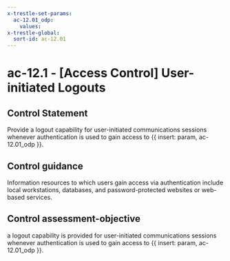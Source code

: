 ```yaml
---
x-trestle-set-params:
  ac-12.01_odp:
    values:
x-trestle-global:
  sort-id: ac-12.01
---
```


# ac-12.1 - \[Access Control\] User-initiated Logouts

## Control Statement

Provide a logout capability for user-initiated communications sessions whenever authentication is used to gain access to {{ insert: param, ac-12.01_odp }}.

## Control guidance

Information resources to which users gain access via authentication include local workstations, databases, and password-protected websites or web-based services.

## Control assessment-objective

a logout capability is provided for user-initiated communications sessions whenever authentication is used to gain access to {{ insert: param, ac-12.01_odp }}.
